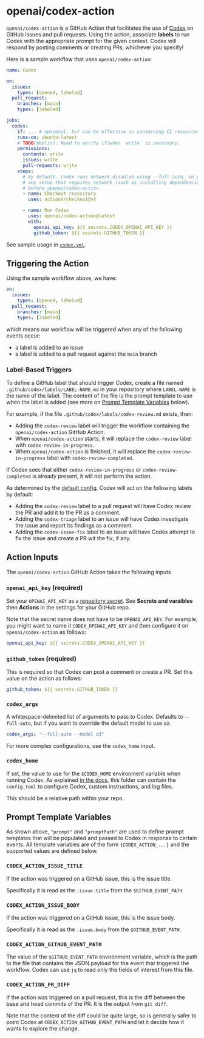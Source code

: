 # openai/codex-action

`openai/codex-action` is a GitHub Action that facilitates the use of [Codex](https://github.com/openai/codex) on GitHub issues and pull requests. Using the action, associate **labels** to run Codex with the appropriate prompt for the given context. Codex will respond by posting comments or creating PRs, whichever you specify!

Here is a sample workflow that uses `openai/codex-action`:

```yaml
name: Codex

on:
  issues:
    types: [opened, labeled]
  pull_request:
    branches: [main]
    types: [labeled]

jobs:
  codex:
    if: ... # optional, but can be effective in conserving CI resources
    runs-on: ubuntu-latest
    # TODO(mbolin): Need to verify if/when `write` is necessary.
    permissions:
      contents: write
      issues: write
      pull-requests: write
    steps:
      # By default, Codex runs network disabled using --full-auto, so perform
      # any setup that requires network (such as installing dependencies)
      # before openai/codex-action.
      - name: Checkout repository
        uses: actions/checkout@v4

      - name: Run Codex
        uses: openai/codex-action@latest
        with:
          openai_api_key: ${{ secrets.CODEX_OPENAI_API_KEY }}
          github_token: ${{ secrets.GITHUB_TOKEN }}
```

See sample usage in [`codex.yml`](../../workflows/codex.yml).

## Triggering the Action

Using the sample workflow above, we have:

```yaml
on:
  issues:
    types: [opened, labeled]
  pull_request:
    branches: [main]
    types: [labeled]
```

which means our workflow will be triggered when any of the following events occur:

- a label is added to an issue
- a label is added to a pull request against the `main` branch

### Label-Based Triggers

To define a GitHub label that should trigger Codex, create a file named `.github/codex/labels/LABEL-NAME.md` in your repository where `LABEL-NAME` is the name of the label. The content of the file is the prompt template to use when the label is added (see more on [Prompt Template Variables](#prompt-template-variables) below).

For example, if the file `.github/codex/labels/codex-review.md` exists, then:

- Adding the `codex-review` label will trigger the workflow containing the `openai/codex-action` GitHub Action.
- When `openai/codex-action` starts, it will replace the `codex-review` label with `codex-review-in-progress`.
- When `openai/codex-action` is finished, it will replace the `codex-review-in-progress` label with `codex-review-completed`.

If Codex sees that either `codex-review-in-progress` or `codex-review-completed` is already present, it will not perform the action.

As determined by the [default config](./src/default-label-config.ts), Codex will act on the following labels by default:

- Adding the `codex-review` label to a pull request will have Codex review the PR and add it to the PR as a comment.
- Adding the `codex-triage` label to an issue will have Codex investigate the issue and report its findings as a comment.
- Adding the `codex-issue-fix` label to an issue will have Codex attempt to fix the issue and create a PR wit the fix, if any.

## Action Inputs

The `openai/codex-action` GitHub Action takes the following inputs

### `openai_api_key` (required)

Set your `OPENAI_API_KEY` as a [repository secret](https://docs.github.com/en/actions/security-for-github-actions/security-guides/using-secrets-in-github-actions). See **Secrets and varaibles** then **Actions** in the settings for your GitHub repo.

Note that the secret name does not have to be `OPENAI_API_KEY`. For example, you might want to name it `CODEX_OPENAI_API_KEY` and then configure it on `openai/codex-action` as follows:

```yaml
openai_api_key: ${{ secrets.CODEX_OPENAI_API_KEY }}
```

### `github_token` (required)

This is required so that Codex can post a comment or create a PR. Set this value on the action as follows:

```yaml
github_token: ${{ secrets.GITHUB_TOKEN }}
```

### `codex_args`

A whitespace-delimited list of arguments to pass to Codex. Defaults to `--full-auto`, but if you want to override the default model to use `o3`:

```yaml
codex_args: "--full-auto --model o3"
```

For more complex configurations, use the `codex_home` input.

### `codex_home`

If set, the value to use for the `$CODEX_HOME` environment variable when running Codex. As explained [in the docs](https://github.com/openai/codex/tree/main/codex-rs#readme), this folder can contain the `config.toml` to configure Codex, custom instructions, and log files.

This should be a relative path within your repo.

## Prompt Template Variables

As shown above, `"prompt"` and `"promptPath"` are used to define prompt templates that will be populated and passed to Codex in response to certain events. All template variables are of the form `{CODEX_ACTION_...}` and the supported values are defined below.

### `CODEX_ACTION_ISSUE_TITLE`

If the action was triggered on a GitHub issue, this is the issue title.

Specifically it is read as the `.issue.title` from the `$GITHUB_EVENT_PATH`.

### `CODEX_ACTION_ISSUE_BODY`

If the action was triggered on a GitHub issue, this is the issue body.

Specifically it is read as the `.issue.body` from the `$GITHUB_EVENT_PATH`.

### `CODEX_ACTION_GITHUB_EVENT_PATH`

The value of the `$GITHUB_EVENT_PATH` environment variable, which is the path to the file that contains the JSON payload for the event that triggered the workflow. Codex can use `jq` to read only the fields of interest from this file.

### `CODEX_ACTION_PR_DIFF`

If the action was triggered on a pull request, this is the diff between the base and head commits of the PR. It is the output from `git diff`.

Note that the content of the diff could be quite large, so is generally safer to point Codex at `CODEX_ACTION_GITHUB_EVENT_PATH` and let it decide how it wants to explore the change.
